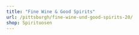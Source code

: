 ```yaml
---
title: "Fine Wine & Good Spirits"
url: /pittsburgh/fine-wine-und-good-spirits-20/
shop: Spirituosen
---
```

